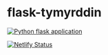 # flask-tymyrddin

[![Python flask application](https://github.com/tymyrddin/flask-tymyrddin/actions/workflows/python-app.yml/badge.svg)](https://github.com/tymyrddin/flask-tymyrddin/actions/workflows/python-app.yml)

[![Netlify Status](https://api.netlify.com/api/v1/badges/a81949fc-2133-4808-b9a5-ebbad7ed1764/deploy-status)](https://app.netlify.com/sites/tymyrddin/deploys)

